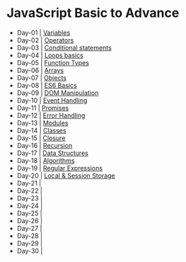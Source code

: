 # JavaScript Basic to Advance

- Day-01 | [Variables](https://github.com/princebansal7/JavaScript-30-days/blob/main/Day-01/variables.js)
- Day-02 | [Operators](https://github.com/princebansal7/JavaScript-30-days/tree/main/Day-02)
- Day-03 | [Conditional statements](https://github.com/princebansal7/JavaScript-30-days/tree/main/Day-03)
- Day-04 | [Loops basics](https://github.com/princebansal7/JavaScript-30-days/tree/main/Day-04)
- Day-05 | [Function Types](https://github.com/princebansal7/JavaScript-30-days/tree/main/Day-05)
- Day-06 | [Arrays](https://github.com/princebansal7/JavaScript-30-days/tree/main/Day-06)
- Day-07 | [Objects](https://github.com/princebansal7/JavaScript-30-days/blob/main/Day-07/objects.js)
- Day-08 | [ES6 Basics](https://github.com/princebansal7/JavaScript-30-days/blob/main/Day-08/es6.js)
- Day-09 | [DOM Manipulation](https://github.com/princebansal7/JavaScript-30-days/blob/main/Day-09/dom-manipulation.html)
- Day-10 | [Event Handling](https://github.com/princebansal7/JavaScript-30-days/blob/main/Day-10/event-handling.html)
- Day-11 | [Promises](https://github.com/princebansal7/JavaScript-30-days/blob/main/Day-11/asynchronous.js)
- Day-12 | [Error Handling](https://github.com/princebansal7/JavaScript-30-days/blob/main/Day-12/errorHandling.js)
- Day-13 | [Modules](https://github.com/princebansal7/JavaScript-30-days/tree/main/Day-13)
- Day-14 | [Classes](https://github.com/princebansal7/JavaScript-30-days/tree/main/Day-14)
- Day-15 | [Closure](https://github.com/princebansal7/JavaScript-30-days/blob/main/Day-15/01.closure.js)
- Day-16 | [Recursion](https://github.com/princebansal7/JavaScript-30-days/blob/main/Day-16/recursion.js)
- Day-17 | [Data Structures](https://github.com/princebansal7/JavaScript-30-days/tree/main/Day-17)
- Day-18 | [Algorithms](https://github.com/princebansal7/JavaScript-30-days/tree/main/Day-18)
- Day-19 | [Regular Expressions](https://github.com/princebansal7/JavaScript-30-days/blob/main/Day-19/regularExpressions.js)
- Day-20 | [Local & Session Storage](https://github.com/princebansal7/JavaScript-30-days/tree/main/Day-20)
- Day-21 | 
- Day-22 | 
- Day-23 | 
- Day-24 | 
- Day-25 | 
- Day-26 | 
- Day-27 | 
- Day-28 | 
- Day-29 | 
- Day-30 | 